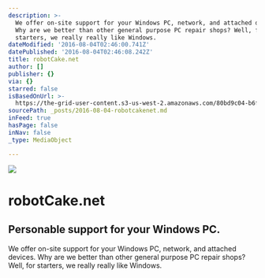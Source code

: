 ```yaml
---
description: >-
  We offer on-site support for your Windows PC, network, and attached devices.
  Why are we better than other general purpose PC repair shops? Well, for
  starters, we really really like Windows.
dateModified: '2016-08-04T02:46:00.741Z'
datePublished: '2016-08-04T02:46:08.242Z'
title: robotCake.net
author: []
publisher: {}
via: {}
starred: false
isBasedOnUrl: >-
  https://the-grid-user-content.s3-us-west-2.amazonaws.com/80bd9c04-b6f2-4aaa-a82b-40f7c614ee13.png
sourcePath: _posts/2016-08-04-robotcakenet.md
inFeed: true
hasPage: false
inNav: false
_type: MediaObject

---
```

![](https://the-grid-user-content.s3-us-west-2.amazonaws.com/80bd9c04-b6f2-4aaa-a82b-40f7c614ee13.png)

# robotCake.net

## Personable support for your Windows PC.

We offer on-site support for your Windows PC, network, and attached devices. Why are we better than other general purpose PC repair shops? Well, for starters, we really really like Windows.